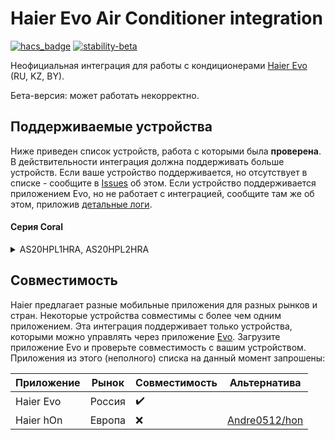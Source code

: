 # Haier Evo Air Conditioner integration
[![hacs_badge](https://img.shields.io/badge/HACS-Custom-orange.svg)](https://github.com/custom-components/hacs) [![stability-beta](https://img.shields.io/badge/stability-beta-33bbff.svg)](https://github.com/mkenney/software-guides/blob/master/STABILITY-BADGES.md#beta)

Неофициальная интеграция для работы с кондиционерами [Haier Evo](https://haieronline.ru/evo-iot/conditioners/) (RU, KZ, BY).

Бета-версия: может работать некорректно.

## Поддерживаемые устройства
Ниже приведен список устройств, работа с которыми была **проверена**. В действительности интеграция должна поддерживать больше устройств. Если ваше устройство поддерживается, но отсутствует в списке - сообщите в [Issues](https://github.com/and7ey/haier_evo/issues) об этом. Если устройство поддерживается приложением Evo, но не работает с интеграцией, сообщите там же об этом, приложив [детальные логи](https://www.home-assistant.io/docs/configuration/troubleshooting/#enabling-debug-logging).

#### Серия Coral
<details>
<summary>AS20HPL1HRA, AS20HPL2HRA</summary>

- Поддерживается
  - Отображение текущей температуры
  - Включение/выключение
  - Режимы: авто, нагрев, охлаждение, осушение, вентилятор
  - Скорость работы вентилятора: 1, 2, 3, авто
  - Установка целевой температуры

- Не поддерживаются
  - Режимы: турбо, тихий
</details>



## Совместимость
Haier предлагает разные мобильные приложения для разных рынков и стран. Некоторые устройства совместимы с более чем одним приложением. Эта интеграция поддерживает только устройства, которыми можно управлять через приложение [Evo](https://haieronline.ru/evo-iot/). Загрузите приложение Evo и проверьте совместимость с вашим устройством.
Приложения из этого (неполного) списка на данный момент запрошены:

| Приложение      | Рынок         | Совместимость                           | Альтернатива                                                                    |
|-----------------|---------------|-----------------------------------------|---------------------------------------------------------------------------------|
| Haier Evo       | Россия        | :heavy_check_mark:                      |                                                                                 |
| Haier hOn       | Европа        | :x:                                     | [Andre0512/hon](https://github.com/Andre0512/hon)                               |
